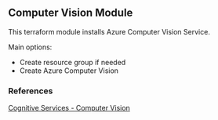 ## Computer Vision Module

This terraform module installs Azure Computer Vision Service.

Main options: 

- Create resource group if needed
- Create Azure Computer Vision

### References

[Cognitive Services - Computer Vision](https://learn.microsoft.com/en-us/azure/cognitive-services/computer-vision/)